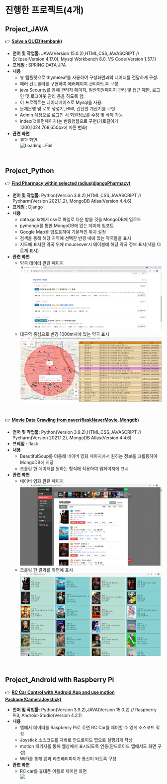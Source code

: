 # 진행한 프로젝트(4개)

## Project_JAVA

:point_right: **[Solve a QUIZ(Itembank)](https://github.com/sungyun0701/Project/tree/main/itembank)**  
- **언어 및 작업툴**: JAVA(Version 15.0.2),HTML,CSS,JAVASCRIPT // Eclipse(Version 4.17.0), Mysql Workbench 8.0, VS Code(Version 1.57.1)
- **프레임** : SPRING DATA JPA
- **내용**
  - 뷰 템플릿으로 thymeleaf를 사용하여 구성화면과의 데이터를 전달하게 구성.
  - 에러 컨트롤러를 구현하여 에러페이지 관리하도록 구성.
  - java Security를 통해 관리자 페이지, 일반회원페이지 관리 및 접근 제한, 로그인 및 로그아웃 관리 등을 하도록 함.
  - 이 프로젝트는 데이터베이스로 Mysql을 사용.
  - 문제은행 및 로또 생성기, BMI, 간단한 계산기를 구현
  - Admin 계정으로 로그인 시 회원정보를 수정 및 삭제 가능
  - index(첫화면페이지)는 반응형웹으로 구현(가로길이가 1200,1024,768,650px에 따른 변화)
- **관련 화면**
  - 결과 화면    
![Loading...Fail](/Item_Bank.gif)
<br>

## Project_Python

:point_right: **[Find Pharmacy within selected radius(djangoPharmacy)](https://github.com/sungyun0701/Project/tree/main/djangoPharmacy)**  
- **언어 및 작업툴**: Python(Version 3.9.2),HTML,CSS,JAVASCRIPT // Pycharm(Version 2021.1.2), MongoDB Atlas(Version 4.4.6)
- **프레임** : Django 
- **내용**
  - data.go.kr에서 csv로 파일로 다운 받을 것을 MongoDB에 업로드
  - pymongo를 통한 MongoDB에 있는 데이터 임포트
  - Google Map을 임포트하여 기본적인 위치 설정 
  - 검색을 통해 해당 지역에 선택한 반경 내에 있는 약국들을 표시
  - 지도에 표시한 약국 위에 mouceover시 테이블에 해당 약국 정보 표시(색을 다르게 표시)
- **관련 화면**
  - 약국 데이터 관련 페이지
![](/pharmacy1.png)   
  - 대구역 중심으로 반경 1000m내에 있는 약국 표시
![](/pharmacy.png)   
<br>

:point_right: **[Movie Data Crawling from naver(flaskNaverMovie_Mongdb)](https://github.com/sungyun0701/Project/tree/main/flaskNaverMovie_MongDB)**
- **언어 및 작업툴**: Python(Version 3.9.2),HTML,CSS,JAVASCRIPT // Pycharm(Version 2021.1.2), MongoDB Atlas(Version 4.4.6)
- **프레임** : flask 
- **내용**
  - BeautifulSoup를 이용해 네이버 영화 페이지에서 원하는 정보를 크롤링하여 MongoDB에 저장
  - 크롤링 한 데이터를 원하는 형식에 적용하여 웹페이지에 표시
- **관련 화면**
  - 네이버 영화 관련 페이지
![](/movie2.png)
  - 크롤링 한 결과를 화면에 표시
![](/movie3.png)

<br>

## Project_Android with Raspberry Pi

:point_right: **[RC Car Control with Android App and use motion Package(CameraJoystick)](https://github.com/sungyun0701/Project/tree/main/CameraJoystick)**
- **언어 및 작업툴**: Python(Version 3.9.2),JAVA(Version 15.0.2) // Raspberry Pi3, Android-Studio(Version 4.2.1)
- **내용**
  - 앱에서 데이터를 Raspberry Pi로 주면 RC Car를 제어할 수 있게 소스코드 작성
  - Joystick 소스코드를 자바로 안드로이드 앱으로 실행되게 작성
  - motion 패키지를 통해 웹상에서 표시되도록 연동(안드로이드 앱에서도 화면 구성)
  - WiFi를 통해 앱과 라즈베리파이가 통신이 되도록 구성
- **관련 화면**
  - RC car를 휴대폰 어플로 제어한 화면 <br>
![](/rc.gif) 

